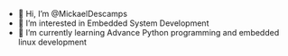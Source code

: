 - 👋 Hi, I’m @MickaelDescamps
- 👀 I’m interested in Embedded System Development
- 🌱 I’m currently learning Advance Python programming and embedded linux development

<!---
MickaelDescamps/MickaelDescamps is a ✨ special ✨ repository because its `README.md` (this file) appears on your GitHub profile.
You can click the Preview link to take a look at your changes.
--->
